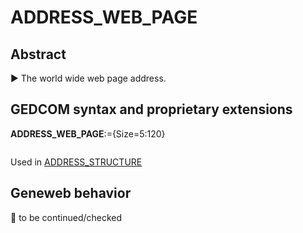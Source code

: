 ﻿# ADDRESS_WEB_PAGE
## Abstract
&#x25B6; The world wide web page address.


## GEDCOM syntax and proprietary extensions

**ADDRESS_WEB_PAGE**:={Size=5:120}
<pre>
</pre>
Used in <a href=Ged.ADDRESS_STRUCTURE.md>ADDRESS_STRUCTURE</a><br />


## Geneweb behavior



🚧 to be continued/checked

